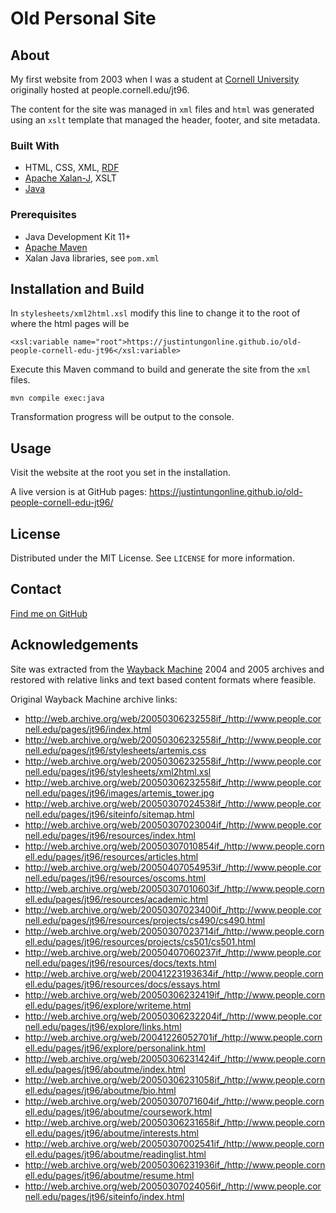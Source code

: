 # Old Personal Site

## About

My first website from 2003 when I was a student at [Cornell University](https://www.cornell.edu/) originally hosted at people.cornell.edu/jt96.

The content for the site was managed in `xml` files and `html` was generated using an `xslt` template that managed the header, footer, and site metadata.

### Built With

- HTML, CSS, XML, [RDF](https://www.w3.org/RDF/)
- [Apache Xalan-J](http://xalan.apache.org/xalan-j/index.html), XSLT
- [Java](https://www.java.com/)

### Prerequisites

- Java Development Kit 11+
- [Apache Maven](https://maven.apache.org/)
- Xalan Java libraries, see `pom.xml`

## Installation and Build

In `stylesheets/xml2html.xsl` modify this line to change it to the root of where the html pages will be

`<xsl:variable name="root">https://justintungonline.github.io/old-people-cornell-edu-jt96</xsl:variable>`

Execute this Maven command to build and generate the site from the `xml` files.

```
mvn compile exec:java
```

Transformation progress will be output to the console.

## Usage

Visit the website at the root you set in the installation.

A live version is at GitHub pages: <https://justintungonline.github.io/old-people-cornell-edu-jt96/>

## License

Distributed under the MIT License. See `LICENSE` for more information.

## Contact

[Find me on GitHub](https://github.com/justintungonline/)

<!-- ACKNOWLEDGEMENTS -->
## Acknowledgements

Site was extracted from the [Wayback Machine](https://archive.org/web/) 2004 and 2005 archives and restored with relative links and text based content formats where feasible.

Original Wayback Machine archive links:

- <http://web.archive.org/web/20050306232558if_/http://www.people.cornell.edu/pages/jt96/index.html>
- <http://web.archive.org/web/20050306232558if_/http://www.people.cornell.edu/pages/jt96/stylesheets/artemis.css>
- <http://web.archive.org/web/20050306232558if_/http://www.people.cornell.edu/pages/jt96/stylesheets/xml2html.xsl>
- <http://web.archive.org/web/20050306232558if_/http://www.people.cornell.edu/pages/jt96/images/artemis_tower.jpg>
- <http://web.archive.org/web/20050307024538if_/http://www.people.cornell.edu/pages/jt96/siteinfo/sitemap.html>
- <http://web.archive.org/web/20050307023004if_/http://www.people.cornell.edu/pages/jt96/resources/index.html>
- <http://web.archive.org/web/20050307010854if_/http://www.people.cornell.edu/pages/jt96/resources/articles.html>
- <http://web.archive.org/web/20050407054953if_/http://www.people.cornell.edu/pages/jt96/resources/oscoms.html>
- <http://web.archive.org/web/20050307010603if_/http://www.people.cornell.edu/pages/jt96/resources/academic.html>
- <http://web.archive.org/web/20050307023400if_/http://www.people.cornell.edu/pages/jt96/resources/projects/cs490/cs490.html>
- <http://web.archive.org/web/20050307023714if_/http://www.people.cornell.edu/pages/jt96/resources/projects/cs501/cs501.html>
- <http://web.archive.org/web/20050407060237if_/http://www.people.cornell.edu/pages/jt96/resources/docs/texts.html>
- <http://web.archive.org/web/20041223193634if_/http://www.people.cornell.edu/pages/jt96/resources/docs/essays.html>
- <http://web.archive.org/web/20050306232419if_/http://www.people.cornell.edu/pages/jt96/explore/writeme.html>
- <http://web.archive.org/web/20050306232204if_/http://www.people.cornell.edu/pages/jt96/explore/links.html>
- <http://web.archive.org/web/20041226052701if_/http://www.people.cornell.edu/pages/jt96/explore/personalink.html>
- <http://web.archive.org/web/20050306231424if_/http://www.people.cornell.edu/pages/jt96/aboutme/index.html>
- <http://web.archive.org/web/20050306231058if_/http://www.people.cornell.edu/pages/jt96/aboutme/bio.html>
- <http://web.archive.org/web/20050307071604if_/http://www.people.cornell.edu/pages/jt96/aboutme/coursework.html>
- <http://web.archive.org/web/20050306231658if_/http://www.people.cornell.edu/pages/jt96/aboutme/interests.html>
- <http://web.archive.org/web/20050307002541if_/http://www.people.cornell.edu/pages/jt96/aboutme/readinglist.html>
- <http://web.archive.org/web/20050306231936if_/http://www.people.cornell.edu/pages/jt96/aboutme/resume.html>
- <http://web.archive.org/web/20050307024056if_/http://www.people.cornell.edu/pages/jt96/siteinfo/index.html>
